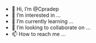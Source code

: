 - 👋 Hi, I’m @Cpradep
- 👀 I’m interested in ...
- 🌱 I’m currently learning ...
- 💞️ I’m looking to collaborate on ...
- 📫 How to reach me ...

<!---
Cpradep/Cpradep is a ✨ special ✨ repository because its `README.md` (this file) appears on your GitHub profile.
You can click the Preview link to take a look at your changes.
--->
